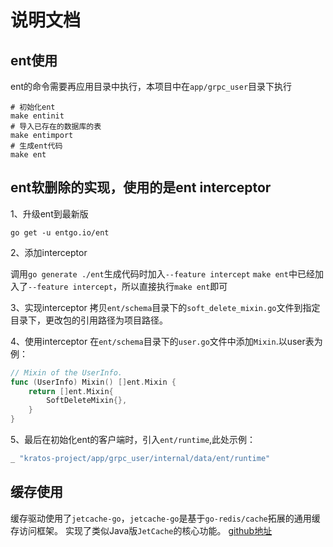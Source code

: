 # 说明文档

## ent使用
ent的命令需要再应用目录中执行，本项目中在`app/grpc_user`目录下执行
```shell
# 初始化ent
make entinit
# 导入已存在的数据库的表
make entimport
# 生成ent代码
make ent
```

## ent软删除的实现，使用的是ent interceptor
1、升级ent到最新版
```shell
go get -u entgo.io/ent
```
2、添加interceptor

调用`go generate ./ent`生成代码时加入`--feature intercept`
`make ent`中已经加入了`--feature intercept`，所以直接执行`make ent`即可

3、实现interceptor
拷贝`ent/schema`目录下的`soft_delete_mixin.go`文件到指定目录下，更改包的引用路径为项目路径。

4、使用interceptor
在`ent/schema`目录下的`user.go`文件中添加`Mixin`.以user表为例：
```go
// Mixin of the UserInfo.
func (UserInfo) Mixin() []ent.Mixin {
	return []ent.Mixin{
		SoftDeleteMixin{},
	}
}
```

5、最后在初始化ent的客户端时，引入`ent/runtime`,此处示例：
```go
_ "kratos-project/app/grpc_user/internal/data/ent/runtime"
```

## 缓存使用
缓存驱动使用了`jetcache-go`，`jetcache-go`是基于`go-redis/cache`拓展的通用缓存访问框架。 实现了类似Java版`JetCache`的核心功能。
[github地址](github.com/mgtv-tech/jetcache-go)